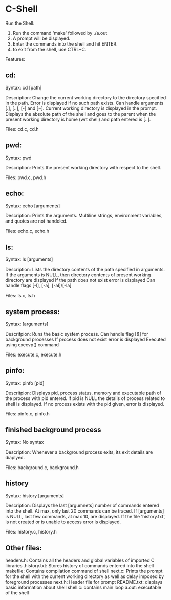 # C-Shell

Run the Shell:

1. Run the command 'make' followed by ./a.out
2. A prompt will be displayed.
3. Enter the commands into the shell and hit ENTER.
4. to exit from the shell, use CTRL+C.


Features:


## cd:

Syntax: cd [path]

Description: 
Change the current working directory to the directory specified in the path.
Error is displayed if no such path exists.
Can handle arguments [.], [..], [-] and [~].
Current working directory is displayed in the prompt.
Displays the absolute path of the shell and goes to the parent when the present working directory is home (wrt shell) and path entered is [..].

Files: cd.c, cd.h 



## pwd:

Syntax: pwd

Description: 
Prints the present working directory with respect to the shell.

Files: pwd.c, pwd.h



## echo:

Syntax: echo [arguments]

Description: 
Prints the arguments.
Multiline strings, environment variables, and quotes are not handeled.

Files: echo.c, echo.h



## ls:

Syntax: ls [arguments]

Description: 
Lists the directory contents of the path specified in arguments.
If the arguments is NULL, then directory contents of present working directory are displayed
If the path does not exist error is displayed
Can handle flags [-l], [-a], [-al]/[-la]

Files: ls.c, ls.h



## system process:

Syntax: <command> [arguments]

Descritpion:
Runs the basic system process.
Can handle flag [&] for background processes
If process does not exist error is displayed
Executed using execvp() command

Files: execute.c, execute.h



## pinfo:

Syntax: pinfo [pid]

Descritpion:
Displays pid, process status, memory and executable path of the process with pid entered.
If pid is NULL the details of process related to shell is displayed.
If no process exists with the pid given, error is displayed.

Files: pinfo.c, pinfo.h



## finished background process

Syntax: No syntax

Description:
Whenever a background process exits, its exit details are diaplyed.

Files: background.c, background.h 



## history

Syntax: history [arguments]

Description:
Displays the last [argumnets] number of commands entered into the shell.
At max, only last 20 commands can be traced.
If [arguments] is NULL, last few commands, at max 10, are displayed.
If the file 'history.txt', is not created or is unable to access error is displayed.

Files: history.c, history.h

## Other files:

headers.h: Contains all the headers and global variables of imported C libraries
.history.txt: Stores history of commands entered into the shell
makefile: Contains compilation command of shell
next.c: Prints the prompt for the shell with the current working directory as well as delay imposed by foreground processes
next.h: Header file for prompt
README.txt: displays basic information about shell
shell.c: contains main loop
a.out: executable of the shell
